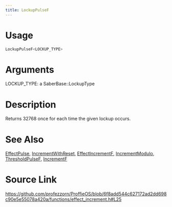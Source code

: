 ```yaml
---
title: LockupPulseF
---
```


# Usage
```cpp
LockupPulseF<LOCKUP_TYPE>
```

# Arguments
LOCKUP_TYPE: a SaberBase::LockupType

# Description
Returns 32768 once for each time the given lockup occurs.

# See Also
[EffectPulse](/config/functions/EffectPulse.html), [IncrementWithReset](/config/functions/IncrementWithReset.html), [EffectIncrementF](/config/functions/EffectIncrementF.html), [IncrementModulo](/config/functions/IncrementModulo.html), [ThresholdPulseF](/config/functions/ThresholdPulseF.html), [IncrementF](/config/functions/IncrementF.html)

# Source Link
https://github.com/profezzorn/ProffieOS/blob/6f8add544c627172ad2dd698c90e5e55078a420a/functions/effect_increment.h#L25

